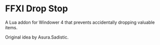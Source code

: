 # FFXI Drop Stop

A Lua addon for Windower 4 that prevents accidentally dropping valuable items.

Original idea by Asura.Sadistic.
